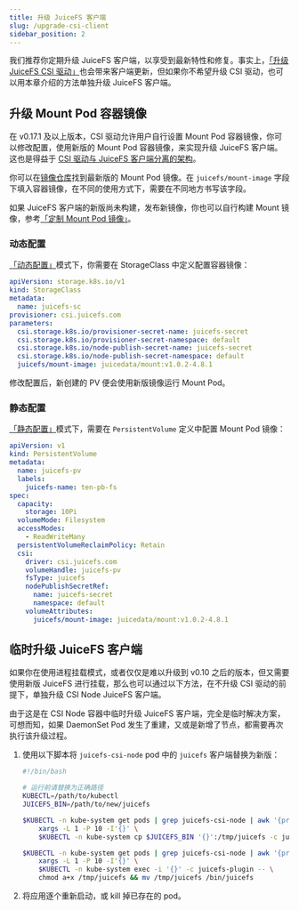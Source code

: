 ```yaml
---
title: 升级 JuiceFS 客户端
slug: /upgrade-csi-client
sidebar_position: 2
---
```


我们推荐你定期升级 JuiceFS 客户端，以享受到最新特性和修复。事实上，[「升级 JuiceFS CSI 驱动」](./upgrade-csi-driver.md)也会带来客户端更新，但如果你不希望升级 CSI 驱动，也可以用本章介绍的方法单独升级 JuiceFS 客户端。

## 升级 Mount Pod 容器镜像

在 v0.17.1 及以上版本，CSI 驱动允许用户自行设置 Mount Pod 容器镜像，你可以修改配置，使用新版的 Mount Pod 容器镜像，来实现升级 JuiceFS 客户端。这也是得益于 [CSI 驱动与 JuiceFS 客户端分离的架构](../introduction.md)。

你可以在[镜像仓库](https://hub.docker.com/r/juicedata/mount/tags?page=1&ordering=last_updated&name=v)找到最新版的 Mount Pod 镜像。在 `juicefs/mount-image` 字段下填入容器镜像，在不同的使用方式下，需要在不同地方书写该字段。

如果 JuiceFS 客户端的新版尚未构建，发布新镜像，你也可以自行构建 Mount 镜像，参考[「定制 Mount Pod 镜像」](../examples/mount-image.md)。

### 动态配置

[「动态配置」](../guide/pv.md#dynamic-provisioning)模式下，你需要在 StorageClass 中定义配置容器镜像：

```yaml {11}
apiVersion: storage.k8s.io/v1
kind: StorageClass
metadata:
  name: juicefs-sc
provisioner: csi.juicefs.com
parameters:
  csi.storage.k8s.io/provisioner-secret-name: juicefs-secret
  csi.storage.k8s.io/provisioner-secret-namespace: default
  csi.storage.k8s.io/node-publish-secret-name: juicefs-secret
  csi.storage.k8s.io/node-publish-secret-namespace: default
  juicefs/mount-image: juicedata/mount:v1.0.2-4.8.1
```

修改配置后，新创建的 PV 便会使用新版镜像运行 Mount Pod。

### 静态配置

[「静态配置」](../guide/pv.md#static-provisioning)模式下，需要在 `PersistentVolume` 定义中配置 Mount Pod 镜像：

```yaml {22}
apiVersion: v1
kind: PersistentVolume
metadata:
  name: juicefs-pv
  labels:
    juicefs-name: ten-pb-fs
spec:
  capacity:
    storage: 10Pi
  volumeMode: Filesystem
  accessModes:
    - ReadWriteMany
  persistentVolumeReclaimPolicy: Retain
  csi:
    driver: csi.juicefs.com
    volumeHandle: juicefs-pv
    fsType: juicefs
    nodePublishSecretRef:
      name: juicefs-secret
      namespace: default
    volumeAttributes:
      juicefs/mount-image: juicedata/mount:v1.0.2-4.8.1
```

## 临时升级 JuiceFS 客户端

如果你在使用进程挂载模式，或者仅仅是难以升级到 v0.10 之后的版本，但又需要使用新版 JuiceFS 进行挂载，那么也可以通过以下方法，在不升级 CSI 驱动的前提下，单独升级 CSI Node JuiceFS 客户端。

由于这是在 CSI Node 容器中临时升级 JuiceFS 客户端，完全是临时解决方案，可想而知，如果 DaemonSet Pod 发生了重建，又或是新增了节点，都需要再次执行该升级过程。

1. 使用以下脚本将 `juicefs-csi-node` pod 中的 `juicefs` 客户端替换为新版：

   ```bash
   #!/bin/bash

   # 运行前请替换为正确路径
   KUBECTL=/path/to/kubectl
   JUICEFS_BIN=/path/to/new/juicefs

   $KUBECTL -n kube-system get pods | grep juicefs-csi-node | awk '{print $1}' | \
       xargs -L 1 -P 10 -I'{}' \
       $KUBECTL -n kube-system cp $JUICEFS_BIN '{}':/tmp/juicefs -c juicefs-plugin

   $KUBECTL -n kube-system get pods | grep juicefs-csi-node | awk '{print $1}' | \
       xargs -L 1 -P 10 -I'{}' \
       $KUBECTL -n kube-system exec -i '{}' -c juicefs-plugin -- \
       chmod a+x /tmp/juicefs && mv /tmp/juicefs /bin/juicefs
   ```

2. 将应用逐个重新启动，或 kill 掉已存在的 pod。
